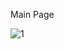 Main Page

![1](https://github.com/user-attachments/assets/3c7f831a-9634-4eb8-a81c-82524907435a)



